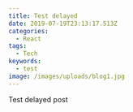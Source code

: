 ```yaml
---
title: Test delayed
date: 2019-07-19T23:13:17.513Z
categories:
  - React
tags:
  - Tech
keywords:
  - test
image: /images/uploads/blog1.jpg
---
```

Test delayed post
